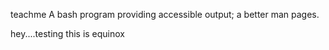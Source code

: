  teachme
A bash program providing accessible output; a better man pages.

hey....testing this is equinox
